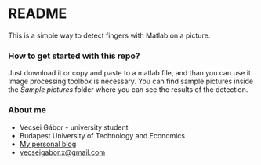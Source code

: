 # README #

This is a simple way to detect fingers with Matlab on a picture.

### How to get started with this repo? ###

Just download it or copy and paste to a matlab file, and than you can use it.
Image processing toolbox is necessary.
You can find sample pictures inside the *Sample pictures* folder where you can see the results of the detection.

### About me ###

* Vecsei Gábor - university student
* Budapest University of Technology and Economics
* [My personal blog](https://gaborvecsei.wordpress.com/)
* <vecseigabor.x@gmail.com>